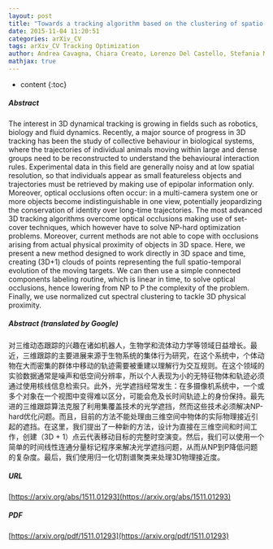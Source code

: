 ```yaml
---
layout: post
title: "Towards a tracking algorithm based on the clustering of spatio-temporal clouds of points"
date: 2015-11-04 11:20:51
categories: arXiv_CV
tags: arXiv_CV Tracking Optimization
author: Andrea Cavagna, Chiara Creato, Lorenzo Del Castello, Stefania Melillo, Leonardo Parisi, Massimiliano Viale
mathjax: true
---
```


* content
{:toc}

##### Abstract
The interest in 3D dynamical tracking is growing in fields such as robotics, biology and fluid dynamics. Recently, a major source of progress in 3D tracking has been the study of collective behaviour in biological systems, where the trajectories of individual animals moving within large and dense groups need to be reconstructed to understand the behavioural interaction rules. Experimental data in this field are generally noisy and at low spatial resolution, so that individuals appear as small featureless objects and trajectories must be retrieved by making use of epipolar information only. Moreover, optical occlusions often occur: in a multi-camera system one or more objects become indistinguishable in one view, potentially jeopardizing the conservation of identity over long-time trajectories. The most advanced 3D tracking algorithms overcome optical occlusions making use of set-cover techniques, which however have to solve NP-hard optimization problems. Moreover, current methods are not able to cope with occlusions arising from actual physical proximity of objects in 3D space. Here, we present a new method designed to work directly in 3D space and time, creating (3D+1) clouds of points representing the full spatio-temporal evolution of the moving targets. We can then use a simple connected components labeling routine, which is linear in time, to solve optical occlusions, hence lowering from NP to P the complexity of the problem. Finally, we use normalized cut spectral clustering to tackle 3D physical proximity.

##### Abstract (translated by Google)
对三维动态跟踪的兴趣在诸如机器人，生物学和流体动力学等领域日益增长。最近，三维跟踪的主要进展来源于生物系统的集体行为研究，在这个系统中，个体动物在大而密集的群体中移动的轨迹需要被重建以理解行为交互规则。在这个领域的实验数据通常是噪声和低空间分辨率，所以个人表现为小的无特征物体和轨迹必须通过使用核线信息检索只。此外，光学遮挡经常发生：在多摄像机系统中，一个或多个对象在一个视图中变得难以区分，可能会危及长时间轨迹上的身份保持。最先进的三维跟踪算法克服了利用集覆盖技术的光学遮挡，然而这些技术必须解决NP-hard优化问题。而且，目前的方法不能处理由三维空间中物体的实际物理接近引起的遮挡。在这里，我们提出了一种新的方法，设计为直接在三维空间和时间工作，创建（3D + 1）点云代表移动目标的完整时空演变。然后，我们可以使用一个简单的时间线性连通分量标记程序来解决光学遮挡问题，从而从NP到P降低问题的复杂度。最后，我们使用归一化切割谱聚类来处理3D物理接近度。

##### URL
[https://arxiv.org/abs/1511.01293](https://arxiv.org/abs/1511.01293)

##### PDF
[https://arxiv.org/pdf/1511.01293](https://arxiv.org/pdf/1511.01293)


